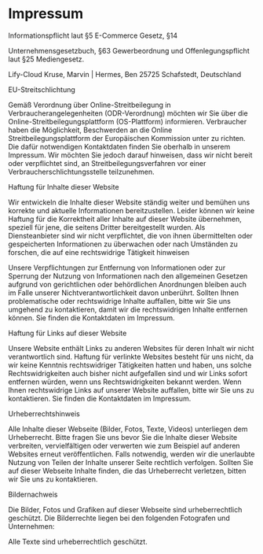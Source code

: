   <h1>Impressum</h1>
Informationspflicht laut §5 E-Commerce Gesetz, §14

Unternehmensgesetzbuch, §63 Gewerbeordnung und Offenlegungspflicht laut §25 Mediengesetz.

Lify-Cloud
Kruse, Marvin | Hermes, Ben
25725 Schafstedt,
Deutschland



EU-Streitschlichtung

Gemäß Verordnung über Online-Streitbeilegung in Verbraucherangelegenheiten (ODR-Verordnung)
möchten wir Sie über die Online-Streitbeilegungsplattform (OS-Plattform) informieren.
Verbraucher haben die Möglichkeit, Beschwerden an die Online Streitbeilegungsplattform der Europäischen Kommission unter
zu richten. Die dafür notwendigen Kontaktdaten finden Sie oberhalb in unserem Impressum.
Wir möchten Sie jedoch darauf hinweisen, dass wir nicht bereit oder verpflichtet sind, an
Streitbeilegungsverfahren vor einer Verbraucherschlichtungsstelle teilzunehmen.

Haftung für Inhalte dieser Website

Wir entwickeln die Inhalte dieser Website ständig weiter und bemühen uns korrekte und aktuelle
Informationen bereitzustellen. Leider können wir keine Haftung für die Korrektheit aller Inhalte
auf dieser Website übernehmen, speziell für jene, die seitens Dritter bereitgestellt wurden. Als
Diensteanbieter sind wir nicht verpflichtet, die von ihnen übermittelten oder gespeicherten
Informationen zu überwachen oder nach Umständen zu forschen, die auf eine rechtswidrige Tätigkeit hinweisen

Unsere Verpflichtungen zur Entfernung von Informationen oder zur Sperrung der Nutzung von
Informationen nach den allgemeinen Gesetzen aufgrund von gerichtlichen oder behördlichen
Anordnungen bleiben auch im Falle unserer Nichtverantwortlichkeit davon unberührt.
Sollten Ihnen problematische oder rechtswidrige Inhalte auffallen, bitte wir Sie uns umgehend zu
kontaktieren, damit wir die rechtswidrigen Inhalte entfernen können. Sie finden die Kontaktdaten im Impressum.


Haftung für Links auf dieser Website

Unsere Website enthält Links zu anderen Websites für deren Inhalt wir nicht verantwortlich sind.
Haftung für verlinkte Websites besteht für uns nicht, da wir keine Kenntnis rechtswidriger
Tätigkeiten hatten und haben, uns solche Rechtswidrigkeiten auch bisher nicht aufgefallen sind
und wir Links sofort entfernen würden, wenn uns Rechtswidrigkeiten bekannt werden.
Wenn Ihnen rechtswidrige Links auf unserer Website auffallen, bitte wir Sie uns zu kontaktieren.
Sie finden die Kontaktdaten im Impressum.


Urheberrechtshinweis

Alle Inhalte dieser Webseite (Bilder, Fotos, Texte, Videos) unterliegen dem Urheberrecht. Bitte
fragen Sie uns bevor Sie die Inhalte dieser Website verbreiten, vervielfältigen oder verwerten
wie zum Beispiel auf anderen Websites erneut veröffentlichen. Falls notwendig, werden wir die
unerlaubte Nutzung von Teilen der Inhalte unserer Seite rechtlich verfolgen.
Sollten Sie auf dieser Webseite Inhalte finden, die das Urheberrecht verletzen, bitten wir Sie uns zu kontaktieren.


Bildernachweis

Die Bilder, Fotos und Grafiken auf dieser Webseite sind urheberrechtlich geschützt.
Die Bilderrechte liegen bei den folgenden Fotografen und Unternehmen:

Alle Texte sind urheberrechtlich geschützt.
